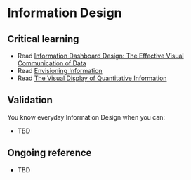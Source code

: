 Information Design
=====

Critical learning
-----------------

* Read [Information Dashboard Design: The Effective Visual Communication of Data](http://www.amazon.com/Information-Dashboard-Design-Effective-Communication/dp/0596100167/)
* Read [Envisioning Information](http://www.amazon.com/Envisioning-Information-Edward-R-Tufte/dp/0961392118/)
* Read [The Visual Display of Quantitative Information](http://www.amazon.com/The-Visual-Display-Quantitative-Information/dp/0961392142/)

Validation
----------

You know everyday Information Design when you can:

* TBD

Ongoing reference
-----------------

* TBD

